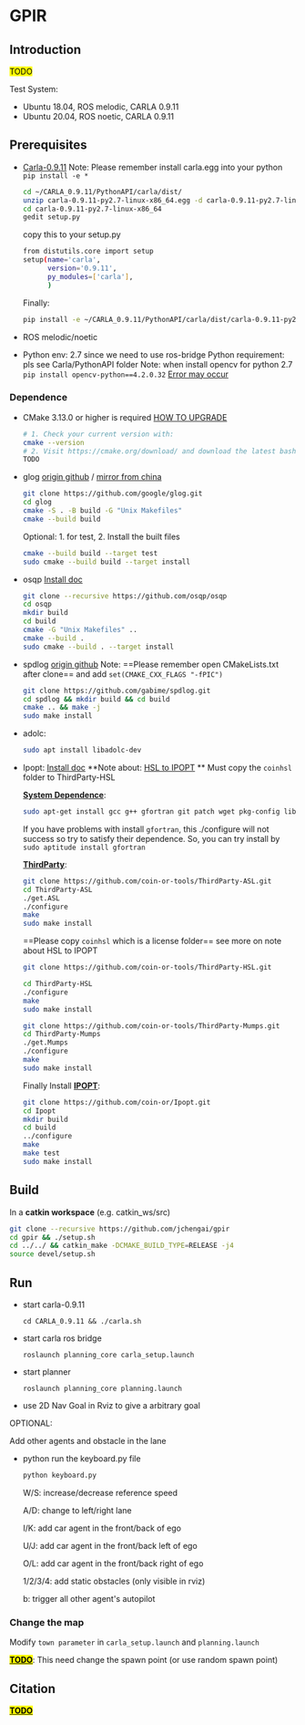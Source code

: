 # GPIR

## Introduction

<mark>TODO</mark>

Test System:

- Ubuntu 18.04, ROS melodic, CARLA 0.9.11
- Ubuntu 20.04, ROS noetic, CARLA 0.9.11

## Prerequisites

- [Carla-0.9.11](https://github.com/carla-simulator/carla/releases/tag/0.9.11)
  Note: Please remember install carla.egg into your python `pip install -e *`

  ```bash
  cd ~/CARLA_0.9.11/PythonAPI/carla/dist/
  unzip carla-0.9.11-py2.7-linux-x86_64.egg -d carla-0.9.11-py2.7-linux-x86_64
  cd carla-0.9.11-py2.7-linux-x86_64
  gedit setup.py
  ```

  copy this to your setup.py

  ```bash
  from distutils.core import setup
  setup(name='carla',
        version='0.9.11', 
        py_modules=['carla'],
        )
  ```

  Finally:

  ```bash
  pip install -e ~/CARLA_0.9.11/PythonAPI/carla/dist/carla-0.9.11-py2.7-linux-x86_64
  ```

- ROS melodic/noetic

- Python env: 2.7 since we need to use ros-bridge
  Python requirement: pls see Carla/PythonAPI folder
  Note: when install opencv for python 2.7 `pip install opencv-python==4.2.0.32` [Error may occur](https://stackoverflow.com/questions/63346648/python-2-7-installing-opencv-via-pip-virtual-environment)

### Dependence
- CMake 3.13.0 or higher is required [HOW TO UPGRADE](https://askubuntu.com/questions/829310/how-to-upgrade-cmake-in-ubuntu)

   ```bash
   # 1. Check your current version with:
   cmake --version
   # 2. Visit https://cmake.org/download/ and download the latest bash script.
   TODO 
   ```

- glog [origin github](https://github.com/google/glog.git) / [mirror from china](https://codechina.csdn.net/mirrors/google/glog.git)

   ```bash
   git clone https://github.com/google/glog.git
   cd glog
   cmake -S . -B build -G "Unix Makefiles"
   cmake --build build
   ```

   Optional: 1. for test, 2. Install the built files

   ```bash
   cmake --build build --target test
   sudo cmake --build build --target install
   ```

- osqp [Install doc](https://osqp.org/docs/get_started/sources.html#build-the-binaries)

   ```bash
   git clone --recursive https://github.com/osqp/osqp
   cd osqp
   mkdir build
   cd build
   cmake -G "Unix Makefiles" ..
   cmake --build .
   sudo cmake --build . --target install
   ```

- spdlog [origin github](https://github.com/gabime/spdlog)
   Note: ==Please remember open CMakeLists.txt after clone== and add `set(CMAKE_CXX_FLAGS "-fPIC") ` 

   ```bash
   git clone https://github.com/gabime/spdlog.git
   cd spdlog && mkdir build && cd build
   cmake .. && make -j
   sudo make install
   ```

- adolc: 

   ```bash
   sudo apt install libadolc-dev
   ```

- Ipopt: [Install doc](https://coin-or.github.io/Ipopt/INSTALL.html)
   **Note about: [HSL to IPOPT](https://stackoverflow.com/questions/58305144/trying-to-compile-hsl-to-get-ipopt) ** Must copy the `coinhsl` folder to ThirdParty-HSL

   **<u>System Dependence</u>**:

   ```bash
   sudo apt-get install gcc g++ gfortran git patch wget pkg-config liblapack-dev libmetis-dev
   ```

   If you have problems with install `gfortran`, this ./configure will not success so try to satisfy their dependence. So, you can try install by `sudo aptitude install gfortran`

   <u>**ThirdParty**</u>:

   ```bash
   git clone https://github.com/coin-or-tools/ThirdParty-ASL.git
   cd ThirdParty-ASL
   ./get.ASL
   ./configure
   make
   sudo make install
   ```
	==Please copy `coinhsl` which is a license folder== see more on note about HSL to IPOPT
   
   ```bash
   git clone https://github.com/coin-or-tools/ThirdParty-HSL.git
   
   cd ThirdParty-HSL
   ./configure
   make
   sudo make install
   ```
   
   ```bash
   git clone https://github.com/coin-or-tools/ThirdParty-Mumps.git
   cd ThirdParty-Mumps
   ./get.Mumps
   ./configure
   make
   sudo make install
   ```
   
   Finally Install **<u>IPOPT</u>**:
   
   ```bash
   git clone https://github.com/coin-or/Ipopt.git
   cd Ipopt
   mkdir build
   cd build
   ../configure
   make
   make test
   sudo make install
   ```


## Build

In a **catkin workspace** (e.g. catkin_ws/src)

```bash
git clone --recursive https://github.com/jchengai/gpir
cd gpir && ./setup.sh
cd ../../ && catkin_make -DCMAKE_BUILD_TYPE=RELEASE -j4
source devel/setup.sh
```

## Run

- start carla-0.9.11 
    ```
    cd CARLA_0.9.11 && ./carla.sh
    ```
    
- start carla ros bridge 
  
    ```
    roslaunch planning_core carla_setup.launch
    ```
    
- start planner 
    ```
    roslaunch planning_core planning.launch
    ```
    
- use 2D Nav Goal in Rviz to give a arbitrary goal

OPTIONAL:

Add other agents and obstacle in the lane

- python run the keyboard.py file

  ```bash
  python keyboard.py
  ```

  W/S: increase/decrease reference speed

  A/D: change to left/right lane

  I/K: add car agent in the front/back of ego

  U/J: add car agent in the front/back left of ego

  O/L: add car agent in the front/back right of ego

  1/2/3/4: add static obstacles (only visible in rviz)

  b: trigger all other agent's autopilot

### Change the map

Modify `town parameter` in `carla_setup.launch` and `planning.launch`

<mark>**<u>TODO</u>**</mark>: This need change the spawn point (or use random spawn point)

## Citation

**<u><mark>TODO</mark></u>**